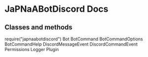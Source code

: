 # JaPNaABotDiscord Docs

## Classes and methods
require("japnaabotdiscord")
Bot
BotCommand
BotCommandOptions
BotCommandHelp
DiscordMessageEvent
DiscordCommandEvent
Permissions
Logger
Plugin